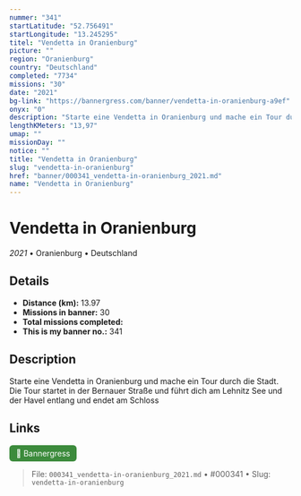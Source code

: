 ```yaml
---
nummer: "341"
startLatitude: "52.756491"
startLongitude: "13.245295"
titel: "Vendetta in Oranienburg"
picture: ""
region: "Oranienburg"
country: "Deutschland"
completed: "7734"
missions: "30"
date: "2021"
bg-link: "https://bannergress.com/banner/vendetta-in-oranienburg-a9ef"
onyx: "0"
description: "Starte eine Vendetta in Oranienburg und mache ein Tour durch die Stadt. Die Tour startet in der Bernauer Straße und führt dich am Lehnitz See und der Havel entlang und endet am Schloss"
lengthKMeters: "13,97"
umap: ""
missionDay: ""
notice: ""
title: "Vendetta in Oranienburg"
slug: "vendetta-in-oranienburg"
href: "banner/000341_vendetta-in-oranienburg_2021.md"
name: "Vendetta in Oranienburg"
---
```

# Vendetta in Oranienburg

*2021* • Oranienburg • Deutschland





## Details
- **Distance (km):** 13.97
- **Missions in banner:** 30
- **Total missions completed:** 
- **This is my banner no.:** 341



## Description
Starte eine Vendetta in Oranienburg und mache ein Tour durch die Stadt. Die Tour startet in der Bernauer Straße und führt dich am Lehnitz See und der Havel entlang und endet am Schloss



## Links
<a href="https://bannergress.com/banner/vendetta-in-oranienburg-a9ef" target="_blank" style="display:inline-block;margin-right:8px;padding:6px 12px;background:#3c8b3c;color:#fff;text-decoration:none;border-radius:6px;">🔗 Bannergress</a>



> File: `000341_vendetta-in-oranienburg_2021.md` • #000341 • Slug: `vendetta-in-oranienburg`
